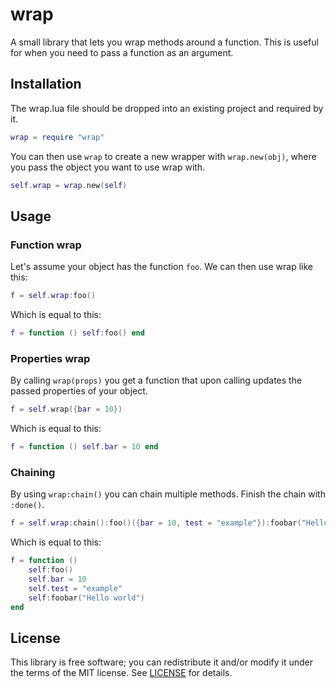 # wrap

A small library that lets you wrap methods around a function. This is useful for when you need to pass a function as an argument.

## Installation

The wrap.lua file should be dropped into an existing project and required by it.

```lua
wrap = require "wrap"
```

You can then use `wrap` to create a new wrapper with `wrap.new(obj)`, where you pass the object you want to use wrap with.

```lua
self.wrap = wrap.new(self)
```

## Usage

### Function wrap

Let's assume your object has the function `foo`. We can then use wrap like this:

```lua
f = self.wrap:foo()
```

Which is equal to this:

```lua
f = function () self:foo() end
```

### Properties wrap

By calling `wrap(props)` you get a function that upon calling updates the passed properties of your object.

```lua
f = self.wrap({bar = 10})
```

Which is equal to this:

```lua
f = function () self.bar = 10 end
```

### Chaining

By using `wrap:chain()` you can chain multiple methods. Finish the chain with `:done()`.

```lua
f = self.wrap:chain():foo()({bar = 10, test = "example"}):foobar("Hello world"):done()
```

Which is equal to this:

```lua
f = function ()
    self:foo()
    self.bar = 10
    self.test = "example"
    self:foobar("Hello world")
end
```

## License

This library is free software; you can redistribute it and/or modify it under the terms of the MIT license. See [LICENSE](LICENSE) for details.